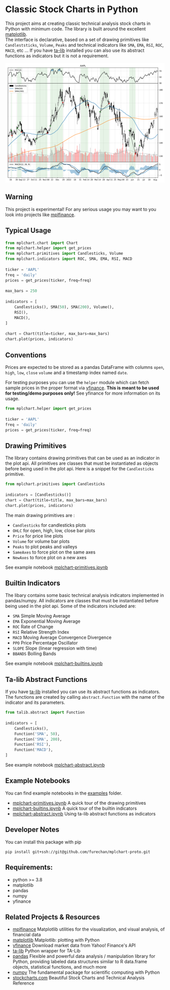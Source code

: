 # Classic Stock Charts in Python

This project aims at creating classic
technical analysis stock charts in Python with minimum code.
The library is built around the excellent 
[matplotlib](https://github.com/matplotlib/matplotlib).  
The interface is declarative, based on a set of drawing primitives
like `Candleststicks`, `Volume`, `Peaks`
and technical indicators
like `SMA`, `EMA`, `RSI`, `ROC`, `MACD`, etc ... If you have
[ta-lib](https://github.com/mrjbq7/ta-lib)
installed you can also use its abstract functions as indicators but it is not a requirement.


![Showcase Chart](/output/showcase.svg "Showcase")


## Warning

This project is experimental! For any serious usage you may want to you look into projects
like [mplfinance](https://pypi.org/project/mplfinance/).


## Typical Usage

```python
from mplchart.chart import Chart
from mplchart.helper import get_prices
from mplchart.primitives import Candlesticks, Volume
from mplchart.indicators import ROC, SMA, EMA, RSI, MACD

ticker = 'AAPL'
freq = 'daily'
prices = get_prices(ticker, freq=freq)

max_bars = 250

indicators = [
    Candlesticks(), SMA(50), SMA(200), Volume(),
    RSI(),
    MACD(),
]

chart = Chart(title=ticker, max_bars=max_bars)
chart.plot(prices, indicators)
```

## Conventions

Prices are expected to be stored as a pandas DataFrame
with columns
`open`, `high`, `low`, `close` `volume`
and a timestamp index 
named `date`.

For testing purposes you can use the `helper` module
which can fetch sample prices in the proper format via
[yfinance](https://github.com/ranaroussi/yfinance).
**This is meant to be used for testing/demo purposes only!**
See yfinance for more information on its usage.

```python
from mplchart.helper import get_prices

ticker = 'AAPL'
freq = 'daily'
prices = get_prices(ticker, freq=freq)
```

## Drawing Primitives

The library contains drawing primitives that can be used as an indicator in the plot api.
All primitives are classes that must be instantiated as objects before being used in the plot api.
Here is a snippet for the `Candlesticks` primitive.

```python
from mplchart.primitives import Candlesticks

indicators = [Candlesticks()]
chart = Chart(title=title, max_bars=max_bars)
chart.plot(prices, indicators)
```
The main drawing primitives are :
- `Candlesticks` for candlesticks plots
- `OHLC` for open, high, low, close bar plots
- `Price` for price line plots
- `Volume` for volume bar plots
- `Peaks` to plot peaks and valleys
- `SameAxes` to force plot on the same axes
- `NewAxes` to force plot on a new axes

See example notebook [mplchart-primitives.ipynb](/examples/mplchart-primitives.ipynb) 

## Builtin Indicators

The libary contains some basic technical analysis indicators implemented in pandas/numpy.
All indicators are classes that must be instantiated
before being used in the plot api.
Some of the indicators included are:
- `SMA` Simple Moving Average
- `EMA` Exponential Moving Average
- `ROC` Rate of Change
- `RSI` Relative Strength Index
- `MACD` Moving Average Convergence Divergence
- `PPO` Price Percentage Oscillator 
- `SLOPE` Slope (linear regression with time)
- `BBANDS` Bolling Bands

See example notebook [mplchart-builtins.ipynb](/examples/mplchart-builtins.ipynb) 

## Ta-lib Abstract Functions

If you have 
[ta-lib](https://github.com/mrjbq7/ta-lib)
installed you can use its abstract functions as indicators.
The functions are created by calling `abstract.Function` with the name of the indicator and its parameters.

```python
from talib.abstract import Function

indicators = [
    Candlesticks(),
    Function('SMA', 50),
    Function('SMA', 200),
    Function('RSI'),
    Function('MACD'),
]
```
 
See example notebook [mplchart-abstract.ipynb](/examples/mplchart-abstract.ipynb) 


## Example Notebooks

You can find example notebooks in the [examples](/examples/) folder. 

- [mplchart-primitives.ipynb](/examples/mplchart-primitives.ipynb) A quick tour of the drawing primitives 
- [mplchart-builtins.ipynb](/examples/mplchart-builtins.ipynb) A quick tour of the builtin indicators 
- [mplchart-abstract.ipynb](/examples/mplchart-abstract.ipynb) Using ta-lib abstract functions as indicators 


## Developer Notes

You can install this package with pip


```console
pip install git+ssh://git@github.com/furechan/mplchart-proto.git
```

## Requirements:

- python >= 3.8
- matplotlib
- pandas
- numpy
- yfinance


## Related Projects & Resources
- [mplfinance](https://pypi.org/project/mplfinance/) Matplotlib utilities for the visualization,
and visual analysis, of financial data
- [matplotlib](https://github.com/matplotlib/matplotlib) Matplotlib: plotting with Python
- [yfinance](https://github.com/ranaroussi/yfinance) Download market data from Yahoo! Finance's API
- [ta-lib](https://github.com/mrjbq7/ta-lib) Python wrapper for TA-Lib
- [pandas](https://github.com/pandas-dev/pandas) Flexible and powerful data analysis / manipulation library
for Python, providing labeled data structures similar to R data.frame objects,
statistical functions, and much more
- [numpy](https://github.com/numpy/numpy) The fundamental package for scientific computing with Python
- [stockcharts.com](https://stockcharts.com/) Beautiful Stock Charts and Technical Analysis Reference
